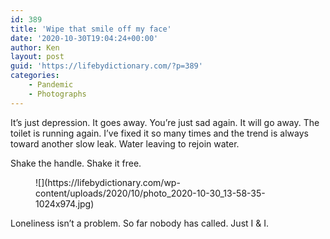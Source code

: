 ```yaml
---
id: 389
title: 'Wipe that smile off my face'
date: '2020-10-30T19:04:24+00:00'
author: Ken
layout: post
guid: 'https://lifebydictionary.com/?p=389'
categories:
    - Pandemic
    - Photographs
---
```


It’s just depression. It goes away. You’re just sad again. It will go away. The toilet is running again. I’ve fixed it so many times and the trend is always toward another slow leak. Water leaving to rejoin water.

Shake the handle. Shake it free.

<figure class="wp-block-image size-large">![](https://lifebydictionary.com/wp-content/uploads/2020/10/photo_2020-10-30_13-58-35-1024x974.jpg)</figure>Loneliness isn’t a problem. So far nobody has called. Just I &amp; I.
